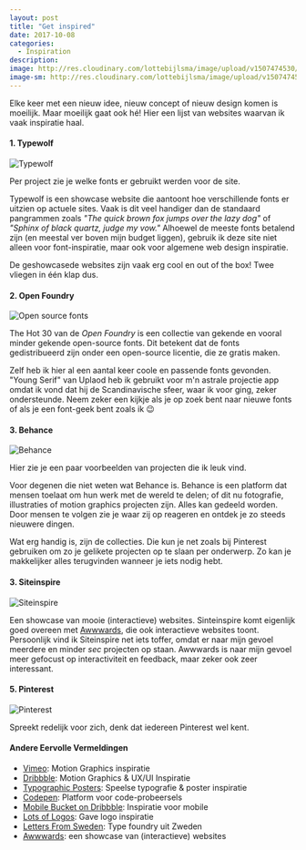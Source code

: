```yaml
---
layout: post
title: "Get inspired"
date: 2017-10-08
categories:
  - Inspiration
description:
image: http://res.cloudinary.com/lottebijlsma/image/upload/v1507474530/Blog/Inspiratie/Screen_Shot_2017-10-08_at_14.02.57.png
image-sm: http://res.cloudinary.com/lottebijlsma/image/upload/v1507474530/Blog/Inspiratie/Screen_Shot_2017-10-08_at_14.02.57.png
---
```

Elke keer met een nieuw idee, nieuw concept of nieuw design komen is moeilijk. Maar moeilijk gaat ook hé! Hier een lijst van websites waarvan ik vaak inspiratie haal.




#### 1. Typewolf

![Typewolf](http://res.cloudinary.com/lottebijlsma/image/upload/c_scale,h_800/v1507464847/Blog/Inspiratie/Screen_Shot_2017-10-08_at_14.13.53.png)
<figcaption>Per project zie je welke fonts er gebruikt werden voor de site.</figcaption>

Typewolf is een showcase website die aantoont hoe verschillende fonts er uitzien op actuele sites. Vaak is dit veel handiger dan de standaard pangrammen zoals *"The quick brown fox jumps over the lazy dog"* of *"Sphinx of black quartz, judge my vow."*
Alhoewel de meeste fonts betalend zijn (en meestal ver boven mijn budget liggen), gebruik ik deze site niet alleen voor font-inspiratie, maar ook voor algemene web design inspiratie.

De geshowcasede websites zijn vaak erg cool en out of the box! Twee vliegen in één klap dus.


#### 2. Open Foundry

![Open source fonts](http://res.cloudinary.com/lottebijlsma/image/upload/c_scale,h_800/v1507465325/Blog/Inspiratie/Screen_Shot_2017-10-08_at_14.21.39.png)

The Hot 30 van de *Open Foundry* is een collectie van gekende en vooral minder gekende open-source fonts. Dit betekent dat de fonts gedistribueerd zijn onder een open-source licentie, die ze gratis maken.

Zelf heb ik hier al een aantal keer coole en passende fonts gevonden. "Young Serif" van Uplaod heb ik gebruikt voor m'n astrale projectie app omdat ik vond dat hij de Scandinavische sfeer, waar ik voor ging, zeker ondersteunde. Neem zeker een kijkje als je op zoek bent naar nieuwe fonts of als je een font-geek bent zoals ik 😉




#### 3. Behance

![Behance](http://res.cloudinary.com/lottebijlsma/image/upload/c_scale,w_800/v1507474531/Blog/Inspiratie/Screen_Shot_2017-10-08_at_14.30.27.png)
<figcaption>Hier zie je een paar voorbeelden van projecten die ik leuk vind.</figcaption>

Voor degenen die niet weten wat Behance is. Behance is een platform dat mensen toelaat om hun werk met de wereld te delen; of dit nu fotografie, illustraties of motion graphics projecten zijn. Alles kan gedeeld worden. Door mensen te volgen zie je waar zij op reageren en ontdek je zo steeds nieuwere dingen.

Wat erg handig is, zijn de collecties. Die kun je net zoals bij Pinterest gebruiken om zo je gelikete projecten op te slaan per onderwerp. Zo kan je makkelijker alles terugvinden wanneer je iets nodig hebt.

#### 3. Siteinspire

![Siteinspire](http://res.cloudinary.com/lottebijlsma/image/upload/c_scale,w_800/v1507474530/Blog/Inspiratie/Screen_Shot_2017-10-08_at_15.11.22.png)

Een showcase van mooie (interactieve) websites. Sinteinspire komt eigenlijk goed overeen met [Awwwards](https://www.awwwards.com), die ook interactieve websites toont. Persoonlijk vind ik Siteinspire net iets toffer, omdat er naar mijn gevoel meerdere en minder *sec* projecten op staan. Awwwards is naar mijn gevoel meer gefocust op interactiviteit en feedback, maar zeker ook zeer interessant.


#### 5. Pinterest
![Pinterest](http://res.cloudinary.com/lottebijlsma/image/upload/c_scale,w_800/v1507474528/Blog/Inspiratie/Screen_Shot_2017-10-08_at_13.59.28.png)
<figcaption>Spreekt redelijk voor zich, denk dat iedereen Pinterest wel kent.</figcaption>


#### Andere Eervolle Vermeldingen
* [Vimeo](https://vimeo.com): Motion Graphics inspiratie
* [Dribbble](https://dribbble.com): Motion Graphics & UX/UI Inspiratie
* [Typographic Posters](https://www.typographicposters.com/posters): Speelse typografie & poster inspiratie
* [Codepen](https://codepen.io): Platform voor code-probeersels
* [Mobile Bucket on Dribbble](https://dribbble.com/emanuellikesdesign/buckets/262095-Mobile): Inspiratie voor mobile
* [Lots of Logos](http://www.lotsoflogos.co.uk/): Gave logo inspiratie
* [Letters From Sweden](https://lettersfromsweden.se/): Type foundry uit Zweden
* [Awwwards](https://www.awwwards.com/): een showcase van (interactieve) websites
